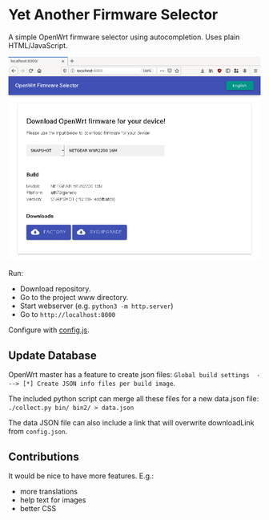 # Yet Another Firmware Selector

A simple OpenWrt firmware selector using autocompletion. Uses plain HTML/JavaScript.

![image](screenshot.png)

Run:

* Download repository.
* Go to the project www directory.
* Start webserver (e.g. `python3 -m http.server`)
* Go to `http://localhost:8000`

Configure with [config.js](www/config.js).

## Update Database

OpenWrt master has a feature to create json files: `Global build settings  ---> [*] Create JSON info files per build image`.

The included python script can merge all these files for a new data.json file: `./collect.py bin/ bin2/ > data.json`

The data JSON file can also include a link that will overwrite downloadLink from `config.json`.

## Contributions

It would be nice to have more features. E.g.:

* more translations
* help text for images
* better CSS
